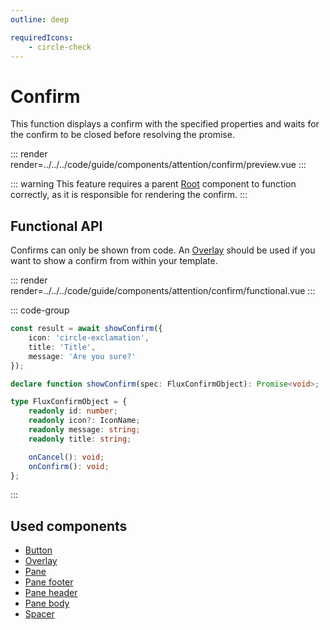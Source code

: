 ```yaml
---
outline: deep

requiredIcons:
    - circle-check
---
```


# Confirm

This function displays a confirm with the specified properties and waits for the confirm to be closed before resolving the promise.

::: render
render=../../../code/guide/components/attention/confirm/preview.vue
:::

::: warning
This feature requires a parent [Root](../root) component to function correctly, as it is responsible for rendering the confirm.
:::

<FrontmatterDocs/>

## Functional API

Confirms can only be shown from code. An [Overlay](../overlay) should be used if you want
to show a confirm from within your template.

::: render
render=../../../code/guide/components/attention/confirm/functional.vue
:::

::: code-group

```ts [Example]
const result = await showConfirm({
    icon: 'circle-exclamation',
    title: 'Title',
    message: 'Are you sure?'
});
```

```ts [Declaration]
declare function showConfirm(spec: FluxConfirmObject): Promise<void>;
```

```ts [Options]
type FluxConfirmObject = {
    readonly id: number;
    readonly icon?: IconName;
    readonly message: string;
    readonly title: string;

    onCancel(): void;
    onConfirm(): void;
};
```

:::

## Used components

- [Button](../button)
- [Overlay](../overlay)
- [Pane](../pane/base)
- [Pane footer](../pane/footer)
- [Pane header](../pane/header)
- [Pane body](../pane/body)
- [Spacer](../spacer)

